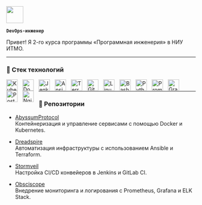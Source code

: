 <img src="https://media.tenor.com/e3GqicbfhMYAAAAj/get-greeting-get-greetings.gif" width="45px">

**`DevOps-инженер`**

Привет! Я 2-го курса программы «Программная инженерия» в НИУ ИТМО. 

---

### 🧰 Стек технологий

<img align="left" alt="Kubernetes" width="30px" style="padding-right:10px;" src="https://cdn.jsdelivr.net/gh/devicons/devicon/icons/kubernetes/kubernetes-plain.svg"/>
<img align="left" alt="Docker" width="30px" style="padding-right:10px;" src="https://cdn.jsdelivr.net/gh/devicons/devicon/icons/docker/docker-original.svg"/>
<img align="left" alt="Jenkins" width="30px" style="padding-right:10px;" src="https://cdn.jsdelivr.net/gh/devicons/devicon/icons/jenkins/jenkins-original.svg"/>
<img align="left" alt="Ansible" width="30px" style="padding-right:10px;" src="https://cdn.jsdelivr.net/gh/devicons/devicon/icons/ansible/ansible-original.svg"/>
<img align="left" alt="Terraform" width="30px" style="padding-right:10px;" src="https://cdn.jsdelivr.net/gh/devicons/devicon/icons/terraform/terraform-original.svg"/>
<img align="left" alt="Git" width="30px" style="padding-right:10px;" src="https://cdn.jsdelivr.net/gh/devicons/devicon/icons/git/git-original.svg"/>
<img align="left" alt="Linux" width="30px" style="padding-right:10px;" src="https://cdn.jsdelivr.net/gh/devicons/devicon/icons/linux/linux-original.svg"/>
<img align="left" alt="Bash" width="30px" style="padding-right:10px;" src="https://cdn.jsdelivr.net/gh/devicons/devicon/icons/bash/bash-original.svg"/>
<img align="left" alt="Python" width="30px" style="padding-right:10px;" src="https://cdn.jsdelivr.net/gh/devicons/devicon/icons/python/python-plain.svg"/>
<img align="left" alt="Prometheus" width="30px" style="padding-right:10px;" src="https://cdn.jsdelivr.net/gh/devicons/devicon/icons/prometheus/prometheus-original.svg"/>
<img align="left" alt="Grafana" width="30px" style="padding-right:10px;" src="https://cdn.jsdelivr.net/gh/devicons/devicon/icons/grafana/grafana-original.svg"/>
<img align="left" alt="PostgreSQL" width="30px" style="padding-right:10px;" src="https://cdn.jsdelivr.net/gh/devicons/devicon/icons/postgresql/postgresql-original.svg"/>
<img align="left" alt="Nginx" width="30px" style="padding-right:10px;" src="https://cdn.jsdelivr.net/gh/devicons/devicon/icons/nginx/nginx-original.svg"/>
<br />

---

### 📂 Репозитории

- [AbyssumProtocol](https://github.com/n-mukhin/AbyssumProtocol)  
  Контейнеризация и управление сервисами с помощью Docker и Kubernetes.
  
- [Dreadspire](https://github.com/n-mukhin/Dreadspire)  
  Автоматизация инфраструктуры с использованием Ansible и Terraform.

- [Stormveil](https://github.com/n-mukhin/Stormveil)  
  Настройка CI/CD конвейеров в Jenkins и GitLab CI.

- [Obsciscope](https://github.com/n-mukhin/Obsciscope)  
  Внедрение мониторинга и логирования с Prometheus, Grafana и ELK Stack.
